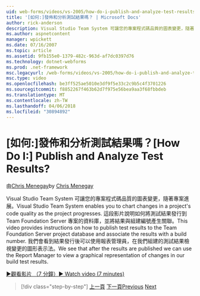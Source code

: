 ```yaml
---
uid: web-forms/videos/vs-2005/how-do-i-publish-and-analyze-test-results
title: '[如何:]發佈和分析測試結果嗎？ | Microsoft Docs'
author: rick-anderson
description: Visual Studio Team System 可讓您的專案程式碼品質的圖表變更，隨著專案進展。 這段影片說明如何 publ....
ms.author: aspnetcontent
manager: wpickett
ms.date: 07/16/2007
ms.topic: article
ms.assetid: 9fb155e0-1379-482c-963d-af7dc0397d76
ms.technology: dotnet-webforms
ms.prod: .net-framework
msc.legacyurl: /web-forms/videos/vs-2005/how-do-i-publish-and-analyze-test-results
msc.type: video
ms.openlocfilehash: be3ff525ae5010e3df9f5e33c2c9b5c4f3701226
ms.sourcegitcommit: f8852267f463b62d7f975e56bea9aa3f68fbbdeb
ms.translationtype: MT
ms.contentlocale: zh-TW
ms.lasthandoff: 04/06/2018
ms.locfileid: "30894892"
---
```

<a name="how-do-i-publish-and-analyze-test-results"></a><span data-ttu-id="c7446-105">[如何:]發佈和分析測試結果嗎？</span><span class="sxs-lookup"><span data-stu-id="c7446-105">[How Do I:] Publish and Analyze Test Results?</span></span>
====================
<span data-ttu-id="c7446-106">由[Chris Menegay](https://twitter.com/CMenegay)</span><span class="sxs-lookup"><span data-stu-id="c7446-106">by [Chris Menegay](https://twitter.com/CMenegay)</span></span>

<span data-ttu-id="c7446-107">Visual Studio Team System 可讓您的專案程式碼品質的圖表變更，隨著專案進展。</span><span class="sxs-lookup"><span data-stu-id="c7446-107">Visual Studio Team System enables you to chart changes in a project's code quality as the project progresses.</span></span> <span data-ttu-id="c7446-108">這段影片說明如何將測試結果發行到 Team Foundation Server 專案的資料庫，並將結果與組建編號產生關聯。</span><span class="sxs-lookup"><span data-stu-id="c7446-108">This video provides instructions on how to publish test results to the Team Foundation Server project database and associate the results with a build number.</span></span> <span data-ttu-id="c7446-109">我們會看到結果發行後可以使用報表管理員，在我們組建的測試結果檢視變更的圖形表示法。</span><span class="sxs-lookup"><span data-stu-id="c7446-109">We see that after the results are published we can use the Report Manager to view a graphical representation of changes in our build test results.</span></span>

[<span data-ttu-id="c7446-110">&#9654;觀看影片 （7 分鐘）</span><span class="sxs-lookup"><span data-stu-id="c7446-110">&#9654; Watch video (7 minutes)</span></span>](https://channel9.msdn.com/Blogs/ASP-NET-Site-Videos/how-do-i-publish-and-analyze-test-results)

> [!div class="step-by-step"]
> <span data-ttu-id="c7446-111">[上一頁](how-do-i-use-generic-tests.md)
> [下一頁](how-do-i-discover-application-changes-prior-to-deployment.md)</span><span class="sxs-lookup"><span data-stu-id="c7446-111">[Previous](how-do-i-use-generic-tests.md)
[Next](how-do-i-discover-application-changes-prior-to-deployment.md)</span></span>
